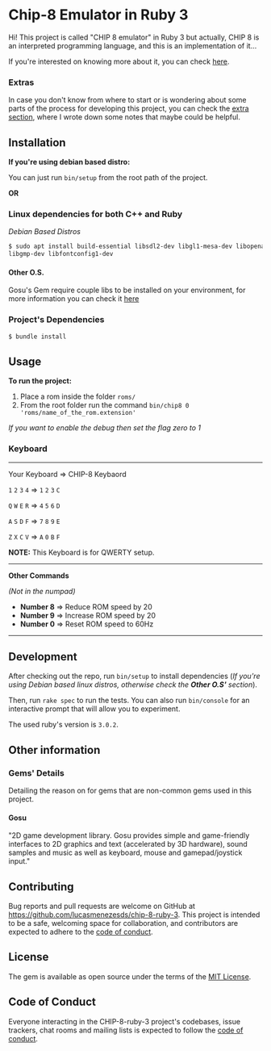 # Chip-8 Emulator in Ruby 3

Hi! This project is called "CHIP 8 emulator" in Ruby 3 but actually, CHIP 8 is an interpreted programming language, and
this is an implementation of it...

If you're interested on knowing more about it, you can check [here](https://en.wikipedia.org/wiki/CHIP-8).

### Extras

In case you don't know from where to start or is wondering about some parts of the process for developing this project, you
can check the [extra section](/extras/README.md), where I wrote down some notes that maybe could be helpful.

## Installation

**If you're using debian based distro:**

You can just run `bin/setup` from the root path of the project.

**OR**

### Linux dependencies for both C++ and Ruby

_Debian Based Distros_

```bash
$ sudo apt install build-essential libsdl2-dev libgl1-mesa-dev libopenal-dev \
libgmp-dev libfontconfig1-dev
```

#### Other O.S.

Gosu's Gem require couple libs to be installed on your environment, for more information you can check
it [here](https://github.com/gosu/gosu/wiki#installation)

### Project's Dependencies

```bash
$ bundle install
```

## Usage

**To run the project:**

1. Place a rom inside the folder `roms/`
2. From the root folder run the command `bin/chip8 0 'roms/name_of_the_rom.extension'`

*If you want to enable the debug then set the flag zero to 1*

### Keyboard

--------------------------------------------

Your Keyboard => CHIP-8 Keybaord

`1` `2` `3` `4`        => `1` `2` `3` `C`

`Q` `W` `E` `R`        => `4` `5` `6` `D`

`A` `S` `D` `F`        => `7` `8` `9` `E`

`Z` `X` `C` `V`        => `A` `0` `B` `F`

**NOTE:** This Keyboard is for QWERTY setup.

--------------------------------------------



**Other Commands**

*(Not in the numpad)*

- **Number 8** => Reduce ROM speed by 20
- **Number 9** => Increase ROM speed by 20
- **Number 0** => Reset ROM speed to 60Hz

---------------


## Development

After checking out the repo, run `bin/setup` to install dependencies (_If you're using Debian based linux distros,
otherwise check the **Other O.S'** section_).

Then, run `rake spec` to run the tests. You can also run `bin/console` for an interactive prompt that will allow you to
experiment.

The used ruby's version is `3.0.2`.

## Other information

### Gems' Details

Detailing the reason on for gems that are non-common gems used in this project.

#### Gosu

"2D game development library. Gosu provides simple and game-friendly interfaces to 2D graphics and text (accelerated by
3D hardware), sound samples and music as well as keyboard, mouse and gamepad/joystick input."

## Contributing

Bug reports and pull requests are welcome on GitHub at https://github.com/lucasmenezesds/chip-8-ruby-3. This project is
intended to be a safe, welcoming space for collaboration, and contributors are expected to adhere to
the [code of conduct](hhttps://github.com/lucasmenezesds/chip-8-ruby-3/blob/master/CODE_OF_CONDUCT.md).

## License

The gem is available as open source under the terms of the [MIT License](https://opensource.org/licenses/MIT).

## Code of Conduct

Everyone interacting in the CHIP-8-ruby-3 project's codebases, issue trackers, chat rooms and mailing lists is expected
to follow the [code of conduct](hhttps://github.com/lucasmenezesds/chip-8-ruby-3/blob/master/CODE_OF_CONDUCT.md).
